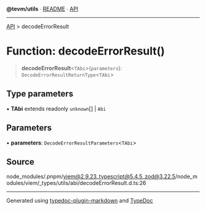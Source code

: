 **@tevm/utils** ∙ [README](../README.md) ∙ [API](../API.md)

***

[API](../API.md) > decodeErrorResult

# Function: decodeErrorResult()

> **decodeErrorResult**\<`TAbi`\>(`parameters`): `DecodeErrorResultReturnType`\<`TAbi`\>

## Type parameters

▪ **TAbi** extends readonly `unknown`[] \| `Abi`

## Parameters

▪ **parameters**: `DecodeErrorResultParameters`\<`TAbi`\>

## Source

node\_modules/.pnpm/viem@2.9.23\_typescript@5.4.5\_zod@3.22.5/node\_modules/viem/\_types/utils/abi/decodeErrorResult.d.ts:26

***
Generated using [typedoc-plugin-markdown](https://www.npmjs.com/package/typedoc-plugin-markdown) and [TypeDoc](https://typedoc.org/)
